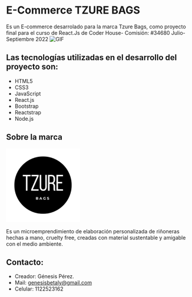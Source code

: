 # E-Commerce TZURE BAGS

Es un E-commerce desarrolado para la marca Tzure Bags, como proyecto final para el curso de React.Js de Coder House- Comisión: #34680 Julio- Septiembre 2022
<img src='https://media.giphy.com/media/gw8bZyoIsmf4JhSzub/giphy.gif' alt="GIF" />
 

## Las tecnologías utilizadas en el desarrollo del proyecto son:
* HTML5
* CSS3
* JavaScript 
* React.js
* Bootstrap 
* Reactstrap
* Node.js

## Sobre la marca
 <img  src="./public/img/favicon.ico" width="200vh" />

Es un microemprendimiento de elaboración personalizada de riñoneras hechas a mano, cruelty free, creadas con material sustentable y amigable con el medio ambiente. 

## Contacto:
* Creador: Génesis Pérez.
* Mail: genesisbetaly@gmail.com
* Celular: 1122523162



